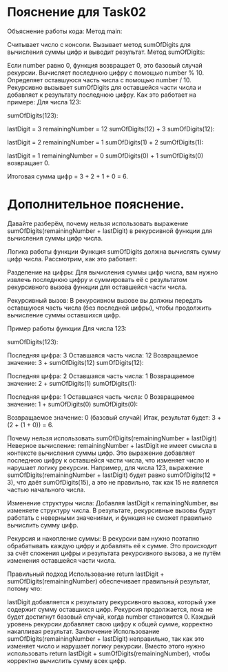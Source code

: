 # Пояснение для Task02

Объяснение работы кода:
Метод main:

Считывает число с консоли.
Вызывает метод sumOfDigits для вычисления суммы цифр и выводит результат.
Метод sumOfDigits:

Если number равно 0, функция возвращает 0, это базовый случай рекурсии.
Вычисляет последнюю цифру с помощью number % 10.
Определяет оставшуюся часть числа с помощью number / 10.
Рекурсивно вызывает sumOfDigits для оставшейся части числа и добавляет к результату последнюю цифру.
Как это работает на примере:
Для числа 123:

sumOfDigits(123):

lastDigit = 3
remainingNumber = 12
sumOfDigits(12) + 3
sumOfDigits(12):

lastDigit = 2
remainingNumber = 1
sumOfDigits(1) + 2
sumOfDigits(1):

lastDigit = 1
remainingNumber = 0
sumOfDigits(0) + 1
sumOfDigits(0) возвращает 0.

Итоговая сумма цифр = 3 + 2 + 1 + 0 = 6.


# Дополнительное пояснение.
Давайте разберём, почему нельзя использовать
выражение sumOfDigits(remainingNumber + lastDigit) в рекурсивной функции для вычисления суммы цифр числа.

Логика работы функции
Функция sumOfDigits должна вычислять сумму цифр числа. Рассмотрим, как это работает:

Разделение на цифры: Для вычисления суммы цифр числа, вам нужно извлечь последнюю цифру и суммировать её с результатом рекурсивного вызова функции для оставшейся части числа.

Рекурсивный вызов: В рекурсивном вызове вы должны передать оставшуюся часть числа (без последней цифры), чтобы продолжить вычисление суммы оставшихся цифр.

Пример работы функции
Для числа 123:

sumOfDigits(123):

Последняя цифра: 3
Оставшаяся часть числа: 12
Возвращаемое значение: 3 + sumOfDigits(12)
sumOfDigits(12):

Последняя цифра: 2
Оставшаяся часть числа: 1
Возвращаемое значение: 2 + sumOfDigits(1)
sumOfDigits(1):

Последняя цифра: 1
Оставшаяся часть числа: 0
Возвращаемое значение: 1 + sumOfDigits(0)
sumOfDigits(0):

Возвращаемое значение: 0 (базовый случай)
Итак, результат будет: 3 + (2 + (1 + 0)) = 6.

Почему нельзя использовать sumOfDigits(remainingNumber + lastDigit)
Неверное вычисление: remainingNumber + lastDigit не имеет смысла в контексте вычисления суммы цифр. Это выражение добавляет последнюю цифру к оставшейся части числа, что изменяет число и нарушает логику рекурсии. Например, для числа 123,
выражение sumOfDigits(remainingNumber + lastDigit) будет равно sumOfDigits(12 + 3), что даёт sumOfDigits(15), а это не правильно, так как 15 не является частью начального числа.

Изменение структуры числа: Добавляя lastDigit к remainingNumber, вы изменяете структуру числа. В результате, рекурсивные вызовы будут работать с неверными значениями, и функция не сможет правильно вычислить сумму цифр.

Рекурсия и накопление суммы: В рекурсии вам нужно поэтапно обрабатывать каждую цифру и добавлять её к сумме. Это происходит за счёт сложения цифры и результата рекурсивного вызова, а не путём изменения оставшейся части числа.

Правильный подход
Использование return lastDigit + sumOfDigits(remainingNumber) обеспечивает правильный результат, потому что:

lastDigit добавляется к результату рекурсивного вызова, который уже содержит сумму оставшихся цифр.
Рекурсия продолжается, пока не будет достигнут базовый случай, когда number становится 0.
Каждый уровень рекурсии добавляет свою цифру к общей сумме, корректно накапливая результат.
Заключение
Использование sumOfDigits(remainingNumber + lastDigit) неправильно, так как это изменяет число и нарушает логику рекурсии. Вместо этого нужно использовать return lastDigit + sumOfDigits(remainingNumber), чтобы корректно вычислить сумму всех цифр.

